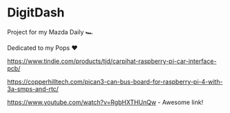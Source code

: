 # DigitDash 

Project for my Mazda Daily :racing_car:

Dedicated to my Pops :heart:


https://www.tindie.com/products/tjd/carpihat-raspberry-pi-car-interface-pcb/

https://copperhilltech.com/pican3-can-bus-board-for-raspberry-pi-4-with-3a-smps-and-rtc/

https://www.youtube.com/watch?v=RgbHXTHUnQw - Awesome link!
